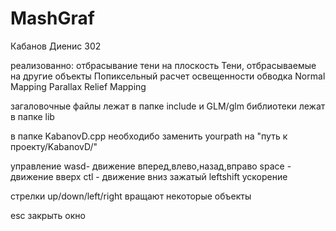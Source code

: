 # MashGraf
Кабанов Диенис 302

реализованно:
  отбрасывание тени на плоскость
  Тени, отбрасываемые на другие объекты
  Попиксельный расчет освещенности
  обводка
  Normal Mapping
  Parallax Relief Mapping

загаловочные файлы лежат в папке include и GLM/glm
библиотеки лежат в папке lib

в папке KabanovD.cpp необходибо заменить yourpath на "путь к проекту/KabanovD/"

управление
wasd- движение вперед,влево,назад,вправо
space - движение вверх
ctl - движение вниз
зажатый leftshift ускорение 

стрелки up/down/left/right вращают некоторые объекты 

esc закрыть окно
